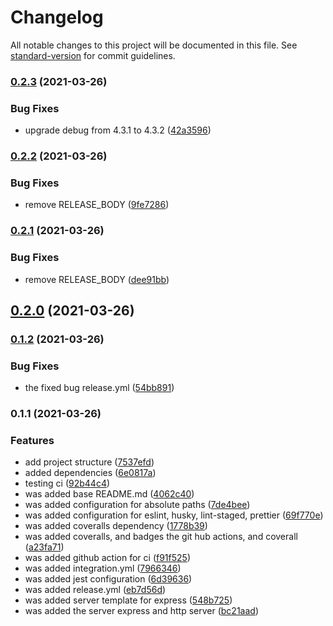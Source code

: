 # Changelog

All notable changes to this project will be documented in this file. See [standard-version](https://github.com/conventional-changelog/standard-version) for commit guidelines.

### [0.2.3](https://github.com/Alver23/node-typescript-template/compare/v0.2.2...v0.2.3) (2021-03-26)


### Bug Fixes

* upgrade debug from 4.3.1 to 4.3.2 ([42a3596](https://github.com/Alver23/node-typescript-template/commit/42a3596125d73227a38fc1232e26aa44297e282d))

### [0.2.2](https://github.com/Alver23/node-typescript-template/compare/v0.2.1...v0.2.2) (2021-03-26)


### Bug Fixes

* remove RELEASE_BODY ([9fe7286](https://github.com/Alver23/node-typescript-template/commit/9fe7286f41b7c8789fb4d1c4712c797759c09c11))

### [0.2.1](https://github.com/Alver23/node-typescript-template/compare/v0.1.3...v0.2.1) (2021-03-26)


### Bug Fixes

* remove RELEASE_BODY ([dee91bb](https://github.com/Alver23/node-typescript-template/commit/dee91bb0517a588a0d0df4b5ba34a82961d53fef))

## [0.2.0](https://github.com/Alver23/node-typescript-template/compare/v0.1.2...v0.2.0) (2021-03-26)

### [0.1.2](https://github.com/Alver23/node-typescript-template/compare/v0.1.1...v0.1.2) (2021-03-26)

### Bug Fixes

* the fixed bug release.yml ([54bb891](https://github.com/Alver23/node-typescript-template/commit/54bb891d2154f060f19f8e8089f54bed1e40aa37))


### 0.1.1 (2021-03-26)


### Features

* add project structure ([7537efd](https://github.com/Alver23/node-typescript-template/commit/7537efdf20c0eb2162940b8d5a92da8fbd1ac1c0))
* added dependencies ([6e0817a](https://github.com/Alver23/node-typescript-template/commit/6e0817a16b5e58c67d85337b8c0613f0c980c7a1))
* testing ci ([92b44c4](https://github.com/Alver23/node-typescript-template/commit/92b44c40f32463d7b691e55e8b405e7012c0b4ce))
* was added base README.md ([4062c40](https://github.com/Alver23/node-typescript-template/commit/4062c40b5aab391da34b27a5b1a6366bde593a4e))
* was added configuration for absolute paths ([7de4bee](https://github.com/Alver23/node-typescript-template/commit/7de4bee5576e3e01b237659b198c736f5f71586e))
* was added configuration for eslint, husky, lint-staged, prettier ([69f770e](https://github.com/Alver23/node-typescript-template/commit/69f770e75754ba587760c2fa71ee9a183d9c5094))
* was added coveralls dependency ([1778b39](https://github.com/Alver23/node-typescript-template/commit/1778b39309d9217c7784fa652443d667a1fb0ce8))
* was added coveralls, and badges the git hub actions, and coverall ([a23fa71](https://github.com/Alver23/node-typescript-template/commit/a23fa71f281d747158d7575774ebc87c6cb5c597))
* was added github action for ci ([f91f525](https://github.com/Alver23/node-typescript-template/commit/f91f525ad3dd46b217f89c95fb4ac90d72f5a65b))
* was added integration.yml ([7966346](https://github.com/Alver23/node-typescript-template/commit/79663465e7861d38a64320c3398e24c48eca11f1))
* was added jest configuration ([6d39636](https://github.com/Alver23/node-typescript-template/commit/6d39636b6983f056d7d18763e891abc08b248705))
* was added release.yml ([eb7d56d](https://github.com/Alver23/node-typescript-template/commit/eb7d56d2ee21fb5b094c36a27cdfdf9a5e932ff9))
* was added server template for express ([548b725](https://github.com/Alver23/node-typescript-template/commit/548b725e776610531ab2162b4392e5dc4985a4d2))
* was added the server express and http server ([bc21aad](https://github.com/Alver23/node-typescript-template/commit/bc21aad58b18bcdb09ba3e562cccf1c425c146ff))
